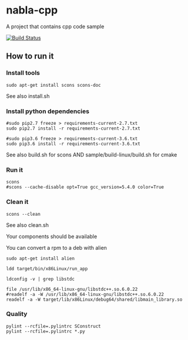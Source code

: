 # nabla-cpp
A project that contains cpp code sample

[![Build Status](http://home.nabla.mobi:8380/jenkins/job/nabla-cpp-interview-microsoft-cmake/badge/icon)](http://home.nabla.mobi:8380/jenkins/job/nabla-cpp-interview-microsoft-cmake/)

## How to run it

### Install tools

```
sudo apt-get install scons scons-doc
```

See also install.sh

### Install python dependencies

```
#sudo pip2.7 freeze > requirements-current-2.7.txt
sudo pip2.7 install -r requirements-current-2.7.txt

#sudo pip3.6 freeze > requirements-current-3.6.txt
sudo pip3.6 install -r requirements-current-3.6.txt
```

See also build.sh for scons AND sample/build-linux/build.sh for cmake

### Run it

```
scons
#scons --cache-disable opt=True gcc_version=5.4.0 color=True 
```

### Clean it

```
scons --clean
```

See also clean.sh

Your components should be available

You can convert a rpm to a deb with alien
```
sudo apt-get install alien
```

```
ldd target/bin/x86Linux/run_app

ldconfig -v | grep libstdc

file /usr/lib/x86_64-linux-gnu/libstdc++.so.6.0.22
#readelf -a -W /usr/lib/x86_64-linux-gnu/libstdc++.so.6.0.22
readelf -a -W target/lib/x86Linux/debug64/shared/libmain_library.so
```

### Quality

```
pylint --rcfile=.pylintrc SConstruct
pylint --rcfile=.pylintrc *.py
```
